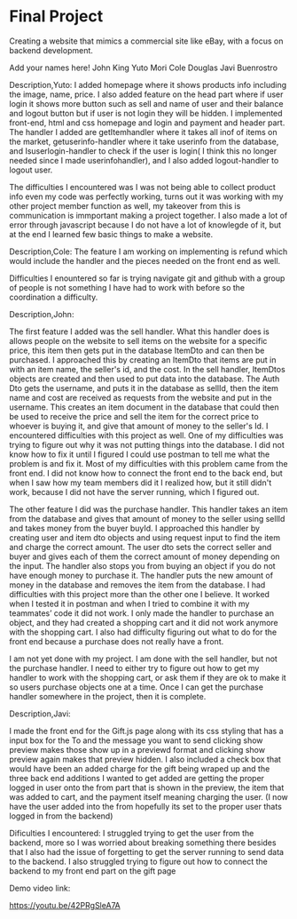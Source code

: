 # Final Project

Creating a website that mimics a commercial site like eBay, with a focus on backend development.


Add your names here!
John King
Yuto Mori
Cole Douglas
Javi Buenrostro


Description,Yuto:
I added homepage where it shows products info including the image, name, price. I also added feature on the head part where if user login it shows more button such as sell and name of user and their balance and logout button but if user is not login they will be hidden.  I implemented front-end, html and css homepage and login and payment and header part. The handler I added are getItemhandler where it takes all inof of items on the market, getuserinfo-handler where it take userinfo from the database, and Isuserlogin-handler to check if the user is login( I think this no longer needed since I made userinfohandler), and I also added logout-handler to logout user.

The difficulties I encountered was I was not being able to collect product info even my code was perfectly working, turns out it was working with my other project member function as well, my takeover from this is communication is immportant making a project together. I also made a lot of error through javascript because I do not have a lot of knowlegde of it, but at the end I learned few basic things to make a website.

Description,Cole:
The feature I am working on implementing is refund which would include the handler and the pieces needed on the front end as well.

Difficulties I enountered so far is trying navigate git and github with a group of people is not something I have had to work with before so the coordination a difficulty.

Description,John:

The first feature I added was the sell handler. What this handler does is allows people on the website to sell items on the website for a specific price, this item then gets put in the database ItemDto and can then be purchased. I approached this by creating an ItemDto that items are put in with an item name, the seller's id, and the cost. In the sell handler, ItemDtos objects are created and then used to put data into the database. The Auth Dto gets the username, and puts it in the database as sellId, then the item name and cost are received as requests from the website and put in the username. This creates an item document in the database that could then be used to receive the price and sell the item for the correct price to whoever is buying it, and give that amount of money to the seller's Id.
I encountered difficulties with this project as well. One of my difficulties was trying to figure out why it was not putting things into the database. I did not know how to fix it until I figured I could use postman to tell me what the problem is and fix it. Most of my difficulties with this problem came from the front end. I did not know how to connect the front end to the back end, but when I saw how my team members did it I realized how, but it still didn't work, because I did not have the server running, which I figured out.

The other feature I did was the purchase handler. This handler takes an item from the database and gives that amount of money to the seller using sellId and takes money from the buyer buyId. I approached this handler by creating user and item dto objects and using request input to find the item and charge the correct amount. The user dto sets the correct seller and buyer and gives each of them the correct amount of money depending on the input. The handler also stops you from buying an object if you do not have enough money to purchase it. The handler puts the new amount of money in the database and removes the item from the database.
I had difficulties with this project more than the other one I believe. It worked when I tested it in postman and when I tried to combine it with my teammates’ code it did not work. I only made the handler to purchase an object, and they had created a shopping cart and it did not work anymore with the shopping cart. I also had difficulty figuring out what to do for the front end because a purchase does not really have a front.

I am not yet done with my project. I am done with the sell handler, but not the purchase handler. I need to either try to figure out how to get my handler to work with the shopping cart, or ask them if they are ok to make it so users purchase objects one at a time. Once I can get the purchase handler somewhere in the project, then it is complete.


Description,Javi:

 I made the front end for the Gift.js page along with its css styling that has a input box for the To and the message you want to send clicking show preview makes those show up in a previewd format and clicking show preview again makes that preview hidden. I also included a check box that would have been an added charge for the gift being wraped up and the three back end additions I wanted to get added are getting the proper logged in user onto the from part that is shown in the preview, the item that was added to cart, and the payment itself meaning charging the user. (I now have the user added into the from hopefully its set to the proper user thats logged in from the backend)

 Dificulties I encountered: I struggled trying to get the user from the backend, more so I was worried about breaking something there besides that I also had the issue of forgetting to get the server running to send data to the backend. I also struggled trying to figure out how to connect the backend to my front end part on the gift page 



Demo video link:

https://youtu.be/42PRgSleA7A
